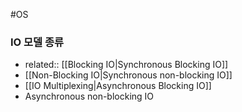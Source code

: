 #OS 


### IO 모델 종류
- related:: [[Blocking IO|Synchronous Blocking IO]]
- [[Non-Blocking IO|Synchronous non-blocking IO]]
- [[IO Multiplexing|Asynchronous Blocking IO]]
- Asynchronous non-blocking IO